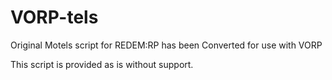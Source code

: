# VORP-tels
Original Motels script for REDEM:RP has been Converted for use with VORP

This script is provided as is without support.

